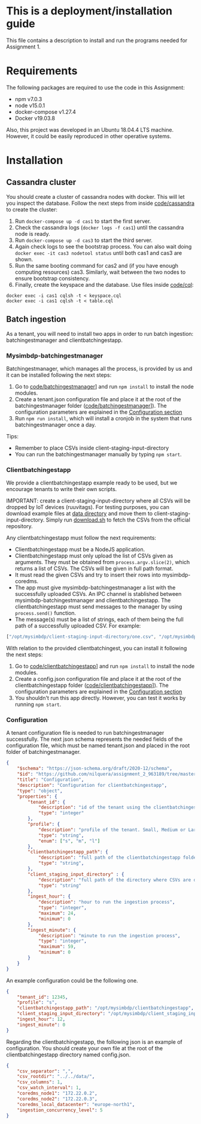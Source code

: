 # This is a deployment/installation guide

This file contains a description to install and run the programs needed for Assignment 1.

# Requirements

The following packages are required to use the code in this Assignment:
- npm v7.0.3
- node v15.0.1
- docker-compose v1.27.4
- Docker v19.03.8

Also, this project was developed in an Ubuntu 18.04.4 LTS machine. However, it could be easily reproduced in other operative systems.

# Installation

## Cassandra cluster

You should create a cluster of cassandra nodes with docker. This will let you inspect the database. Follow the next steps from inside [code/cassandra](../code/cassandra) to create the cluster:

1) Run `docker-compose up -d cas1` to start the first server.
2) Check the cassandra logs (`docker logs -f cas1`) until the cassandra node is ready.
3) Run `docker-compose up -d cas3` to start the third server.
4) Again check logs to see the bootstrap process. You can also wait doing `docker exec -it cas3 nodetool status` until both cas1 and cas3 are shown.
4) Run the same booting command for cas2 and (if you have enough computing resources) cas3. Similarly, wait between the two nodes to ensure bootstrap consistency.
5) Finally, create the keyspace and the database. Use files inside [code/cql](../code/cql):
```
docker exec -i cas1 cqlsh -t < keyspace.cql
docker exec -i cas1 cqlsh -t < table.cql
```

## Batch ingestion

As a tenant, you will need to install two apps in order to run batch ingestion: batchingestmanager and clientbatchingestapp. 

### Mysimbdp-batchingestmanager
Batchingestmanager, which manages all the process, is provided by us and it can be installed following the next steps:

1) Go to [code/batchingestmanager](../code/batchingestmanager)] and run `npm install` to install the node modules.
2) Create a tenant.json configuration file and place it at the root of the batchingestmanager folder ([code/batchingestmanager](../code/batchingestmanager)]). The configuration parameters are explained in the [Configuration section](#configuration)
3) Run `npm run install`, which will install a cronjob in the system that runs batchingestmanager once a day.

Tips:
- Remember to place CSVs inside client-staging-input-directory
- You can run the batchingestmanager manually by typing `npm start`.

### Clientbatchingestapp

We provide a clientbatchingestapp example ready to be used, but we encourage tenants to write their own scripts.

IMPORTANT: create a client-staging-input-directory where all CSVs will be dropped by IoT devices (ruuvitags). For testing purposes, you can download example files at [data directory](../data) and move them to client-staging-input-directory. Simply run [download.sh](../data/download.sh) to fetch the CSVs from the official repository.

Any clientbatchingestapp must follow the next requirements:

- Clientbatchingestapp must be a NodeJS application.
- Clientbatchingestapp must only upload the list of CSVs given as arguments. They must be obtained from `process.argv.slice(2)`, which returns a list of CSVs. The CSVs will be given in full path format.
- It must read the given CSVs and try to insert their rows into mysimbdp-coredms.
- The app must give mysimbdp-batchingestmanager a list with the successfully uploaded CSVs. An IPC channel is stablished between mysimbdp-batchingestmanager and clientbatchingestapp. The clientbatchingestapp must send messages to the manager by using `process.send()` function.
- The message(s) must be a list of strings, each of them being the full path of a successfully uploaded CSV. For example:
```javascript
["/opt/mysimbdp/client-staging-input-directory/one.csv", "/opt/mysimbdp/client-staging-input-directory/two.csv", "/opt/mysimbdp/client-staging-input-directory/three.csv"]
```

With relation to the provided clientbatchingest, you can install it following the next steps:
1) Go to [code/clientbatchingestapp](../code/clientbatchingestapp)] and run `npm install` to install the node modules.
2) Create a config.json configuration file and place it at the root of the clientbatchingestapp folder ([code/clientbatchingestapp](../code/clientbatchingestapp)]). The configuration parameters are explained in the [Configuration section](#configuration)
3) You shouldn't run this app directly. However, you can test it works by running `npm start`.

### Configuration

A tenant configuration file is needed to run batchingestmanager successfully. The next json schema represents the needed fields of the configuration file, which must be named tenant.json and placed in the root folder of batchingestmanager.

```json
{
    "$schema": "https://json-schema.org/draft/2020-12/schema",
    "$id": "https://github.com/nilquera/assignment_2_963189/tree/master/code/clientbatchingestapp/configuration-schema.json",
    "title": "Configuration",
    "description": "Configuration for clientbatchingestapp",
    "type": "object",
    "properties": {
        "tenant_id": {
            "description": "id of the tenant using the clientbatchingestapp",
            "type": "integer"
        },
        "profile": {
            "description": "profile of the tenant. Small, Medium or Large",
            "type": "string",
            "enum": ["s", "m", "l"]
        },
        "clientbatchingestapp_path": {
            "description": "full path of the clientbatchingestapp folder which contains the script responsible of uploading files into mysimbdp.",
            "type": "string",
        },
        "client_staging_input_directory" : {
            "description": "full path of the directory where CSVs are dropped by ruuvitags",
            "type": "string"
        },
        "ingest_hour": {
            "description": "hour to run the ingestion process",
            "type": "integer",
            "maximum": 24,
            "minimum": 0
        },
        "ingest_minute": {
            "description": "minute to run the ingestion process",
            "type": "integer",
            "maximum": 59,
            "minimum": 0
        }
    }
}

```
An example configuration could be the following one.
```json
{
    "tenant_id": 12345,
    "profile": "s",
    "clientbatchingestapp_path": "/opt/mysimbdp/clientbatchingestapp",
    "client_staging_input_directory": "/opt/mysimbdp/client_staging_input_directory",
    "ingest_hour": 12,
    "ingest_minute": 0
}
```

Regarding the clientbatchingestapp, the following json is an example of configuration. You should create your own file at the root of the clientbatchingestapp directory named config.json.

```json
{
    "csv_separator": ",",
    "csv_rootdir": "../../data/",
    "csv_columns": 1,
    "csv_watch_interval": 1,
    "coredms_node1": "172.22.0.2",
    "coredms_node2": "172.22.0.3",
    "coredms_local_datacenter": "europe-north1",
    "ingestion_concurrency_level": 5
}
```

